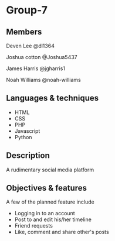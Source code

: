 # Group-7
## Members

Deven Lee        @dl1364

Joshua cotton    @Joshua5437

James Harris     @jgharris1

Noah Williams    @noah-williams

## Languages & techniques
- HTML
- CSS
- PHP
- Javascript
- Python

## Description

A rudimentary social media platform

## Objectives & features

A few of the planned feature include
 
 - Logging in to an account
 - Post to and edit his/her timeline
 - Friend requests
 - Like, comment and share other's posts